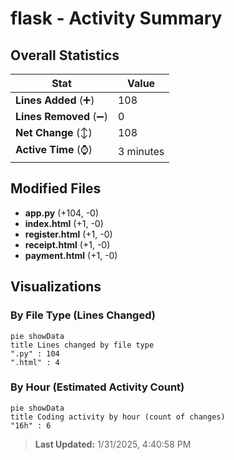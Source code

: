 # flask - Activity Summary 

## Overall Statistics

| Stat                   | Value                                                             |
| ---------------------- | ----------------------------------------------------------------- |
| **Lines Added** (➕)   | 108                                          |
| **Lines Removed** (➖) | 0                                        |
| **Net Change** (↕)    | 108                |
| **Active Time** (⌚)   | 3 minutes |


## Modified Files
- **app.py** (+104, -0)
- **index.html** (+1, -0)
- **register.html** (+1, -0)
- **receipt.html** (+1, -0)
- **payment.html** (+1, -0)

## Visualizations

### By File Type (Lines Changed)

```mermaid
pie showData
title Lines changed by file type
".py" : 104
".html" : 4
```

### By Hour (Estimated Activity Count)

```mermaid
pie showData
title Coding activity by hour (count of changes)
"16h" : 6
```


> **Last Updated:** 1/31/2025, 4:40:58 PM